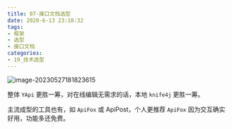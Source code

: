 ```yaml
---
title: 07-接口文档选型
date: 2020-6-13 23:18:32
tags:
- 框架
- 选型
- 接口文档
categories: 
- 19_技术选型
---
```


![image-20230527181823615](https://jy-imgs.oss-cn-beijing.aliyuncs.com/img/20230527181824.png)

整体 `YApi` 更胜一筹，对在线编辑无需求的话，本地 `knife4j` 更胜一筹。

主流成型的工具也有，如 `ApiFox` 或 ApiPost，个人更推荐 `ApiFox` 因为交互确实好用，功能多还免费。